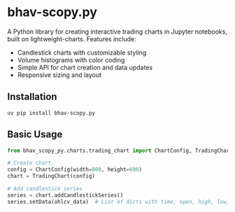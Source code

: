 # bhav-scopy.py

A Python library for creating interactive trading charts in Jupyter notebooks, built on lightweight-charts. Features include:

- Candlestick charts with customizable styling
- Volume histograms with color coding
- Simple API for chart creation and data updates
- Responsive sizing and layout

## Installation
```uv pip install bhav-scopy.py```

## Basic Usage
```python
from bhav_scopy_py.charts.trading_chart import ChartConfig, TradingChart

# Create chart
config = ChartConfig(width=800, height=600)
chart = TradingChart(config)

# Add candlestick series
series = chart.addCandlestickSeries()
series.setData(ohlcv_data)  # List of dicts with time, open, high, low, close
```
